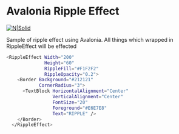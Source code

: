 # Avalonia Ripple Effect

[![N|Solid](https://i.imgur.com/SJo17KT.gif)](https://i.imgur.com/SJo17KT.gif)

Sample of ripple effect using Avalonia. 
All things which wrapped in RippleEffect will be effected

```sh
<RippleEffect Width="200"
              Height="60"
              RippleFill="#F1F2F2"
              RippleOpacity="0.2">
    <Border Background="#212121"
            CornerRadius="3">
      <TextBlock HorizontalAlignment="Center"
                 VerticalAlignment="Center"
                 FontSize="20"
                 Foreground="#E6E7E8"
                 Text="RIPPLE" />
    </Border>
  </RippleEffect>
```
